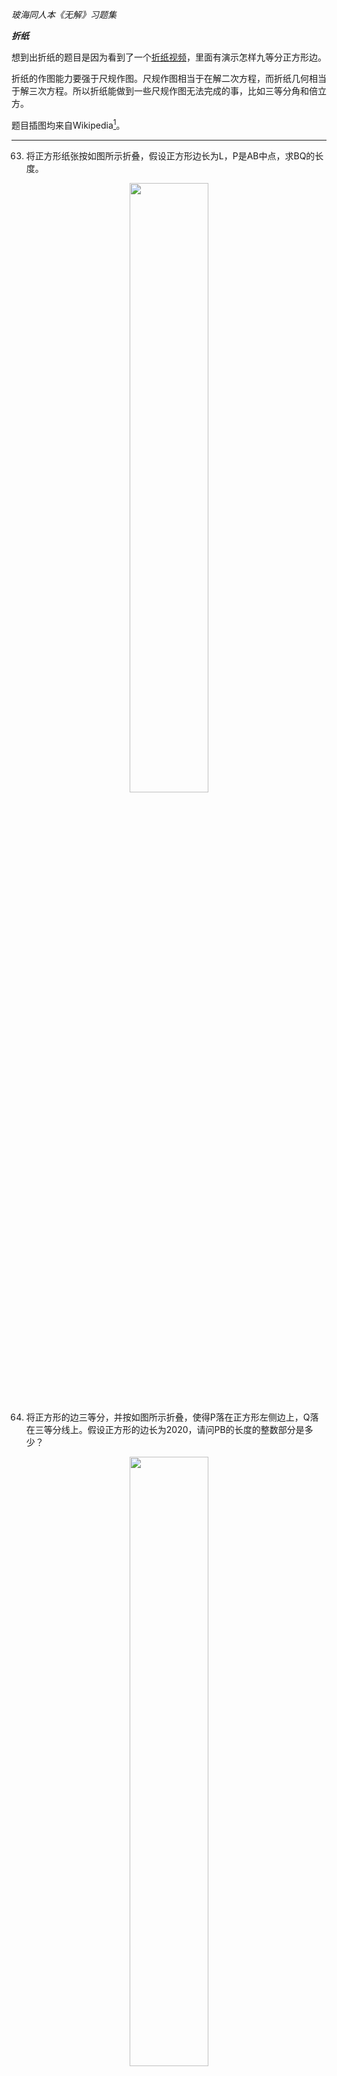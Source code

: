 
_玻海同人本《无解》习题集_

***折纸***

想到出折纸的题目是因为看到了一个[折纸视频](https://www.bilibili.com/video/BV1s7411X7oC)，里面有演示怎样九等分正方形边。

折纸的作图能力要强于尺规作图。尺规作图相当于在解二次方程，而折纸几何相当于解三次方程。所以折纸能做到一些尺规作图无法完成的事，比如三等分角和倍立方。

题目插图均来自Wikipedia[<sup>1</sup>](#refer-1)。

---

63. 将正方形纸张按如图所示折叠，假设正方形边长为L，P是AB中点，求BQ的长度。<!--2L/3-->
<center>
<img src="https://upload.wikimedia.org/wikipedia/commons/8/8d/Haga_theorem_1.svg" width="50%" height="50%">
</center>

64. 将正方形的边三等分，并按如图所示折叠，使得P落在正方形左侧边上，Q落在三等分线上。假设正方形的边长为2020，请问PB的长度的整数部分是多少？<!--1126 倍立方-->
<center>
<img src="https://upload.wikimedia.org/wikipedia/commons/c/cd/Delian_origami.svg" width="50%" height="50%">
</center>

---

###### References

<div id="refer-1"></div>

- [1] [Mathematics of paper folding](https://en.wikipedia.org/wiki/Mathematics_of_paper_folding)

---

[题目合集](archive/bh-ps)
[上一页](archive/bh-ps-game-theory)
[下一页](archive/bh-ps-fractal)